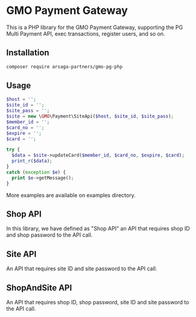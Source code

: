 GMO Payment Gateway
===================

This is a PHP library for the GMO Payment Gateway, supporting the PG Multi Payment API, exec transactions, register users, and so on.

Installation
------------

```bash
composer require arsaga-partners/gmo-pg-php
```

Usage
-----

```php
$host = '';
$site_id = '';
$site_pass = '';
$site = new \GMO\Payment\SiteApi($host, $site_id, $site_pass);
$member_id = '';
$card_no = '';
$expire = '';
$card = '';

try {
  $data = $site->updateCard($member_id, $card_no, $expire, $card);
  print_r($data);
}
catch (exception $e) {
  print $e->getMessage();
}
```
More examples are available on examples directory.

Shop API
--------

In this library, we have defined as "Shop API" an API that requires shop ID and shop password to the API call.

Site API
--------

An API that requires site ID and site password to the API call.

ShopAndSite API
---------------

An API that requires shop ID, shop password, site ID and site password to the API call.
